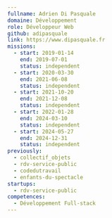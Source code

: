 ```yaml
---
fullname: Adrien Di Pasquale
domaine: Développement
role: Développeur Web
github: adipasquale
link: https://www.dipasquale.fr
missions:
  - start: 2019-01-14
    end: 2019-07-01
    status: independent
  - start: 2020-03-30
    end: 2021-06-08
    status: independent
  - start: 2021-10-20
    end: 2021-12-08
    status: independent
  - start: 2022-01-28
    end: 2024-03-10
    status: independent
  - start: 2024-05-27
    end: 2024-12-31
    status: independent
previously:
  - collectif_objets
  - rdv-service-public
  - codedutravail
  - enfants-du-spectacle
startups:
  - rdv-service-public
competences:
  - Développement Full-stack
---
```

